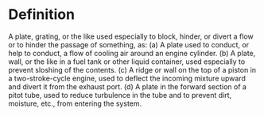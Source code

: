 # Definition

A plate, grating, or the like used especially to block, hinder, or
divert a flow or to hinder the passage of something, as: (a) A plate
used to conduct, or help to conduct, a flow of cooling air around an
engine cylinder. (b) A plate, wall, or the like in a fuel tank or other
liquid container, used especially to prevent sloshing of the contents.
(c) A ridge or wall on the top of a piston in a two-stroke-cycle engine,
used to deflect the incoming mixture upward and divert it from the
exhaust port. (d) A plate in the forward section of a pitot tube, used
to reduce turbulence in the tube and to prevent dirt, moisture, etc.,
from entering the system.
